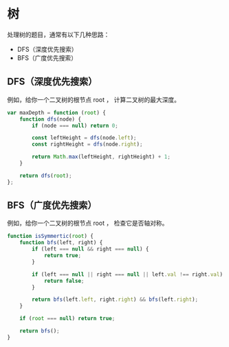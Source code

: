 # 树

处理树的题目，通常有以下几种思路：

-   DFS（深度优先搜索）
-   BFS（广度优先搜索）

## DFS（深度优先搜索）

例如，给你一个二叉树的根节点 root ， 计算二叉树的最大深度。

```js
var maxDepth = function (root) {
	function dfs(node) {
		if (node === null) return 0;

		const leftHeight = dfs(node.left);
		const rightHeight = dfs(node.right);

		return Math.max(leftHeight, rightHeight) + 1;
	}

	return dfs(root);
};
```

## BFS（广度优先搜索）

例如，给你一个二叉树的根节点 root ， 检查它是否轴对称。

```js
function isSymmertic(root) {
	function bfs(left, right) {
		if (left === null && right === null) {
			return true;
		}

		if (left === null || right === null || left.val !== right.val) {
			return false;
		}

		return bfs(left.left, right.right) && bfs(left.right);
	}

	if (root === null) return true;

	return bfs();
}
```

